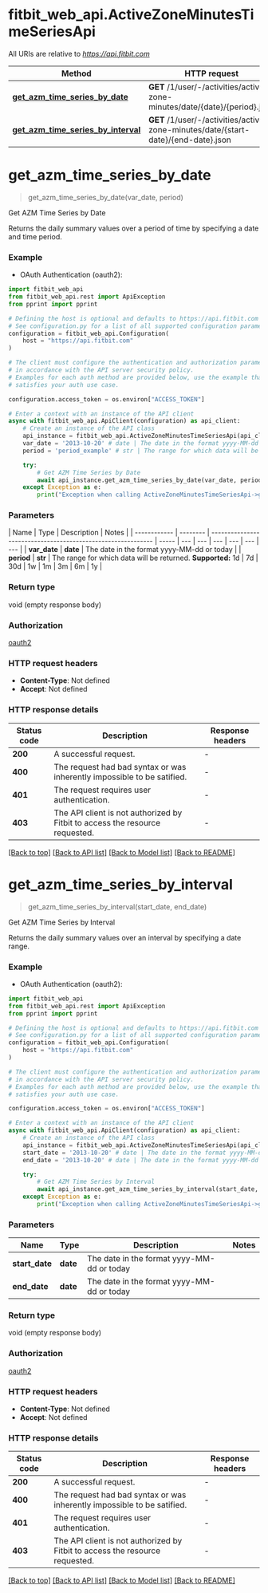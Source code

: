 # fitbit_web_api.ActiveZoneMinutesTimeSeriesApi

All URIs are relative to *https://api.fitbit.com*

| Method                                                                                                   | HTTP request                                                                       | Description                     |
| -------------------------------------------------------------------------------------------------------- | ---------------------------------------------------------------------------------- | ------------------------------- |
| [**get_azm_time_series_by_date**](ActiveZoneMinutesTimeSeriesApi.md#get_azm_time_series_by_date)         | **GET** /1/user/-/activities/active-zone-minutes/date/{date}/{period}.json         | Get AZM Time Series by Date     |
| [**get_azm_time_series_by_interval**](ActiveZoneMinutesTimeSeriesApi.md#get_azm_time_series_by_interval) | **GET** /1/user/-/activities/active-zone-minutes/date/{start-date}/{end-date}.json | Get AZM Time Series by Interval |

# **get_azm_time_series_by_date**

> get_azm_time_series_by_date(var_date, period)

Get AZM Time Series by Date

Returns the daily summary values over a period of time by specifying a date and time period.

### Example

- OAuth Authentication (oauth2):

```python
import fitbit_web_api
from fitbit_web_api.rest import ApiException
from pprint import pprint

# Defining the host is optional and defaults to https://api.fitbit.com
# See configuration.py for a list of all supported configuration parameters.
configuration = fitbit_web_api.Configuration(
    host = "https://api.fitbit.com"
)

# The client must configure the authentication and authorization parameters
# in accordance with the API server security policy.
# Examples for each auth method are provided below, use the example that
# satisfies your auth use case.

configuration.access_token = os.environ["ACCESS_TOKEN"]

# Enter a context with an instance of the API client
async with fitbit_web_api.ApiClient(configuration) as api_client:
    # Create an instance of the API class
    api_instance = fitbit_web_api.ActiveZoneMinutesTimeSeriesApi(api_client)
    var_date = '2013-10-20' # date | The date in the format yyyy-MM-dd or today
    period = 'period_example' # str | The range for which data will be returned. **Supported:** 1d | 7d | 30d | 1w | 1m | 3m | 6m | 1y

    try:
        # Get AZM Time Series by Date
        await api_instance.get_azm_time_series_by_date(var_date, period)
    except Exception as e:
        print("Exception when calling ActiveZoneMinutesTimeSeriesApi->get_azm_time_series_by_date: %s\n" % e)
```

### Parameters

| Name         | Type     | Description                                                  | Notes |
| ------------ | -------- | ------------------------------------------------------------ | ----- | --- | --- | --- | --- | --- | --- |
| **var_date** | **date** | The date in the format yyyy-MM-dd or today                   |
| **period**   | **str**  | The range for which data will be returned. **Supported:** 1d | 7d    | 30d | 1w  | 1m  | 3m  | 6m  | 1y  |

### Return type

void (empty response body)

### Authorization

[oauth2](../README.md#oauth2)

### HTTP request headers

- **Content-Type**: Not defined
- **Accept**: Not defined

### HTTP response details

| Status code | Description                                                                  | Response headers |
| ----------- | ---------------------------------------------------------------------------- | ---------------- |
| **200**     | A successful request.                                                        | -                |
| **400**     | The request had bad syntax or was inherently impossible to be satified.      | -                |
| **401**     | The request requires user authentication.                                    | -                |
| **403**     | The API client is not authorized by Fitbit to access the resource requested. | -                |

[[Back to top]](#) [[Back to API list]](../README.md#documentation-for-api-endpoints) [[Back to Model list]](../README.md#documentation-for-models) [[Back to README]](../README.md)

# **get_azm_time_series_by_interval**

> get_azm_time_series_by_interval(start_date, end_date)

Get AZM Time Series by Interval

Returns the daily summary values over an interval by specifying a date range.

### Example

- OAuth Authentication (oauth2):

```python
import fitbit_web_api
from fitbit_web_api.rest import ApiException
from pprint import pprint

# Defining the host is optional and defaults to https://api.fitbit.com
# See configuration.py for a list of all supported configuration parameters.
configuration = fitbit_web_api.Configuration(
    host = "https://api.fitbit.com"
)

# The client must configure the authentication and authorization parameters
# in accordance with the API server security policy.
# Examples for each auth method are provided below, use the example that
# satisfies your auth use case.

configuration.access_token = os.environ["ACCESS_TOKEN"]

# Enter a context with an instance of the API client
async with fitbit_web_api.ApiClient(configuration) as api_client:
    # Create an instance of the API class
    api_instance = fitbit_web_api.ActiveZoneMinutesTimeSeriesApi(api_client)
    start_date = '2013-10-20' # date | The date in the format yyyy-MM-dd or today
    end_date = '2013-10-20' # date | The date in the format yyyy-MM-dd or today

    try:
        # Get AZM Time Series by Interval
        await api_instance.get_azm_time_series_by_interval(start_date, end_date)
    except Exception as e:
        print("Exception when calling ActiveZoneMinutesTimeSeriesApi->get_azm_time_series_by_interval: %s\n" % e)
```

### Parameters

| Name           | Type     | Description                                | Notes |
| -------------- | -------- | ------------------------------------------ | ----- |
| **start_date** | **date** | The date in the format yyyy-MM-dd or today |
| **end_date**   | **date** | The date in the format yyyy-MM-dd or today |

### Return type

void (empty response body)

### Authorization

[oauth2](../README.md#oauth2)

### HTTP request headers

- **Content-Type**: Not defined
- **Accept**: Not defined

### HTTP response details

| Status code | Description                                                                  | Response headers |
| ----------- | ---------------------------------------------------------------------------- | ---------------- |
| **200**     | A successful request.                                                        | -                |
| **400**     | The request had bad syntax or was inherently impossible to be satified.      | -                |
| **401**     | The request requires user authentication.                                    | -                |
| **403**     | The API client is not authorized by Fitbit to access the resource requested. | -                |

[[Back to top]](#) [[Back to API list]](../README.md#documentation-for-api-endpoints) [[Back to Model list]](../README.md#documentation-for-models) [[Back to README]](../README.md)
